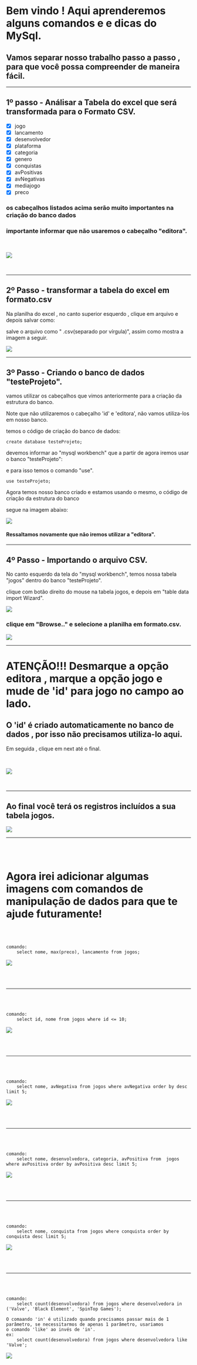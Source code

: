 # Bem vindo ! Aqui aprenderemos alguns comandos e e dicas do MySql.

## Vamos separar nosso trabalho passo a passo , para que você possa compreender de maneira fácil.
***
## 1º passo - Análisar a Tabela do excel que será transformada para o Formato CSV.

- [x] jogo
- [x] lancamento
- [x] desenvolvedor
- [x] plataforma
- [x] categoria
- [x] genero
- [x] conquistas
- [x] avPositivas
- [x] avNegativas
- [x] mediajogo
- [x] preco

### os cabeçalhos listados acima serão muito importantes na criação do banco dados
### importante informar que não usaremos o cabeçalho "editora".


<br>

![](img/tabelaFormatoExcel.jpg)

<br>

***
## 2º Passo - transformar a tabela do excel em formato.csv

Na planilha do excel , no canto superior esquerdo , clique em arquivo e depois salvar como:

salve o arquivo como " .csv(separado por vírgula)", assim como mostra a imagem a seguir.


![](img/salvando%20em%20csv.png)
***

## 3º Passo -  Criando o banco de dados "testeProjeto".

vamos utilizar os cabeçalhos que vimos anteriormente para a criação da estrutura do banco.

Note que não utilizaremos o cabeçalho 'id' e 'editora', não vamos utiliza-los em nosso banco.


temos o código de criação do banco de dados:

    create database testeProjeto;

devemos informar ao "mysql workbench" que a partir de agora iremos usar o banco "testeProjeto":

e para isso temos o comando "use".

    use testeProjeto;

Agora temos nosso banco criado e estamos usando o mesmo, o código de criação da estrutura do banco

segue na imagem abaixo:

![](img/criacao%20tabele%20de%20testes.png)

#### Ressaltamos novamente que não iremos utilizar a "editora".

***

## 4º Passo - Importando o arquivo CSV.

No canto esquerdo da tela do "mysql workbench", temos nossa tabela "jogos" dentro do banco "testeProjeto".

clique com botão direito do mouse na tabela jogos, e depois em "table data import Wizard".

![](img/importacao%20passo%201.png)

### clique em "Browse.." e selecione a planilha em formato.csv.

![](img/importacao%20passo%202.png)

***

# ATENÇÃO!!! Desmarque a opção editora , marque a opção jogo e mude de 'id' para jogo no campo ao lado.
## O 'id' é criado automaticamente no banco de dados , por isso não precisamos utiliza-lo aqui.

Em seguida , clique em next até o final.

<br>

![](img/importacao%20passo%203.png)

<br>

***

## Ao final você terá os registros incluídos a sua tabela jogos.

![](img/importacao%20passo%204.png)

***
<br><br>

# Agora irei adicionar algumas imagens com comandos de manipulação de dados para que te ajude futuramente! 
<br><br>

    comando:
        select nome, max(preco), lancamento from jogos;



![](img/maisCaro.jpeg)

<br><br>

***
<br><br>

    comando:
        select id, nome from jogos where id <= 10;


![](img/nomesOrdem.jpeg)

<br><br>

***
<br><br>

    comando:
        select nome, avNegativa from jogos where avNegativa order by desc limit 5;

![](img/avNegativas.jpeg)

<br><br>

***
<br><br>

    comando:
        select nome, desenvolvedora, categoria, avPositiva from  jogos where avPositiva order by avPositiva desc limit 5;

![](img/avPositivas.jpeg)

<br><br>

***
<br><br>

    comando:
        select nome, conquista from jogos where conquista order by conquista desc limit 5;
![](img/topConquistas.jpeg)

<br><br>

***

<br><br>

    comando:
        select count(desenvolvedora) from jogos where desenvolvedora in ('Valve', 'Black Element', 'SpinTop Games');
    
    O comaando 'in' é utilizado quando precisamos passar mais de 1 parâmetro, se necessitarmos de apenas 1 parâmetro, usariamos
    o comando 'like' ao invés de 'in'.
    ex:
        select count(desenvolvedora) from jogos where desenvolvedora like 'Valve';

![](img/countFunction.jpeg)
